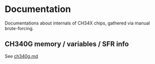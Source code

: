 # Documentation
Documentations about internals of CH34X chips, gathered via manual brute-forcing.

## CH340G memory / variables / SFR info
See [ch340g.md](https://github.com/fxsheep/ch340_midi_unlocker/blob/main/doc/ch340g.md)

